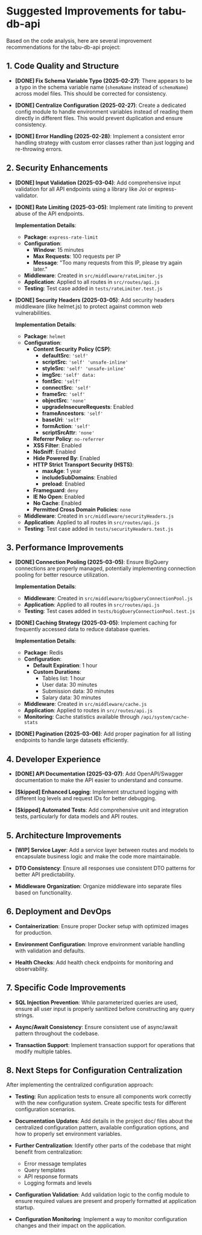 # Suggested Improvements for tabu-db-api

Based on the code analysis, here are several improvement recommendations for the tabu-db-api project:

## 1. Code Quality and Structure

- **[DONE] Fix Schema Variable Typo (2025-02-27)**: There appears to be a typo in the schema variable name (`shemaName` instead of `schemaName`) across model files. This should be corrected for consistency.

- **[DONE] Centralize Configuration (2025-02-27)**: Create a dedicated config module to handle environment variables instead of reading them directly in different files. This would prevent duplication and ensure consistency.

- **[DONE] Error Handling (2025-02-28)**: Implement a consistent error handling strategy with custom error classes rather than just logging and re-throwing errors.

## 2. Security Enhancements

- **[DONE] Input Validation (2025-03-04)**: Add comprehensive input validation for all API endpoints using a library like Joi or express-validator.

- **[DONE] Rate Limiting (2025-03-05)**: Implement rate limiting to prevent abuse of the API endpoints.

  **Implementation Details**:
  - **Package**: `express-rate-limit`
  - **Configuration**:
    - **Window**: 15 minutes
    - **Max Requests**: 100 requests per IP
    - **Message**: "Too many requests from this IP, please try again later."
  - **Middleware**: Created in `src/middleware/rateLimiter.js`
  - **Application**: Applied to all routes in `src/routes/api.js`
  - **Testing**: Test case added in `tests/rateLimiter.test.js`

- **[DONE] Security Headers (2025-03-05)**: Add security headers middleware (like helmet.js) to protect against common web vulnerabilities.

  **Implementation Details**:
  - **Package**: `helmet`
  - **Configuration**:
    - **Content Security Policy (CSP)**:
      - **defaultSrc**: `'self'`
      - **scriptSrc**: `'self' 'unsafe-inline'`
      - **styleSrc**: `'self' 'unsafe-inline'`
      - **imgSrc**: `'self' data:`
      - **fontSrc**: `'self'`
      - **connectSrc**: `'self'`
      - **frameSrc**: `'self'`
      - **objectSrc**: `'none'`
      - **upgradeInsecureRequests**: Enabled
      - **frameAncestors**: `'self'`
      - **baseUri**: `'self'`
      - **formAction**: `'self'`
      - **scriptSrcAttr**: `'none'`
    - **Referrer Policy**: `no-referrer`
    - **XSS Filter**: Enabled
    - **NoSniff**: Enabled
    - **Hide Powered By**: Enabled
    - **HTTP Strict Transport Security (HSTS)**:
      - **maxAge**: 1 year
      - **includeSubDomains**: Enabled
      - **preload**: Enabled
    - **Frameguard**: `deny`
    - **IE No Open**: Enabled
    - **No Cache**: Enabled
    - **Permitted Cross Domain Policies**: `none`
  - **Middleware**: Created in `src/middleware/securityHeaders.js`
  - **Application**: Applied to all routes in `src/routes/api.js`
  - **Testing**: Test case added in `tests/securityHeaders.test.js`

## 3. Performance Improvements

- **[DONE] Connection Pooling (2025-03-05)**: Ensure BigQuery connections are properly managed, potentially implementing connection pooling for better resource utilization.

  **Implementation Details**:
  - **Middleware**: Created in `src/middleware/bigQueryConnectionPool.js`
  - **Application**: Applied to all routes in `src/routes/api.js`
  - **Testing**: Test cases added in `tests/bigQueryConnectionPool.test.js`

- **[DONE] Caching Strategy (2025-03-05)**: Implement caching for frequently accessed data to reduce database queries.

  **Implementation Details**:
  - **Package**: Redis
  - **Configuration**:
    - **Default Expiration**: 1 hour
    - **Custom Durations**:
      - Tables list: 1 hour
      - User data: 30 minutes
      - Submission data: 30 minutes
      - Salary data: 30 minutes
  - **Middleware**: Created in `src/middleware/cache.js`
  - **Application**: Applied to routes in `src/routes/api.js`
  - **Monitoring**: Cache statistics available through `/api/system/cache-stats`

- **[DONE] Pagination (2025-03-06)**: Add proper pagination for all listing endpoints to handle large datasets efficiently.

## 4. Developer Experience

- **[DONE] API Documentation (2025-03-07)**: Add OpenAPI/Swagger documentation to make the API easier to understand and consume.

- **[Skipped] Enhanced Logging**: Implement structured logging with different log levels and request IDs for better debugging.

- **[Skipped] Automated Tests**: Add comprehensive unit and integration tests, particularly for data models and API routes.

## 5. Architecture Improvements

- **[WIP] Service Layer**: Add a service layer between routes and models to encapsulate business logic and make the code more maintainable.

- **DTO Consistency**: Ensure all responses use consistent DTO patterns for better API predictability.

- **Middleware Organization**: Organize middleware into separate files based on functionality.

## 6. Deployment and DevOps

- **Containerization**: Ensure proper Docker setup with optimized images for production.

- **Environment Configuration**: Improve environment variable handling with validation and defaults.

- **Health Checks**: Add health check endpoints for monitoring and observability.

## 7. Specific Code Improvements

- **SQL Injection Prevention**: While parameterized queries are used, ensure all user input is properly sanitized before constructing any query strings.

- **Async/Await Consistency**: Ensure consistent use of async/await pattern throughout the codebase.

- **Transaction Support**: Implement transaction support for operations that modify multiple tables.

## 8. Next Steps for Configuration Centralization

After implementing the centralized configuration approach:

- **Testing**: Run application tests to ensure all components work correctly with the new configuration system. Create specific tests for different configuration scenarios.

- **Documentation Updates**: Add details in the project doc/ files about the centralized configuration pattern, available configuration options, and how to properly set environment variables.

- **Further Centralization**: Identify other parts of the codebase that might benefit from centralization:
  - Error message templates
  - Query templates
  - API response formats
  - Logging formats and levels

- **Configuration Validation**: Add validation logic to the config module to ensure required values are present and properly formatted at application startup.

- **Configuration Monitoring**: Implement a way to monitor configuration changes and their impact on the application.
